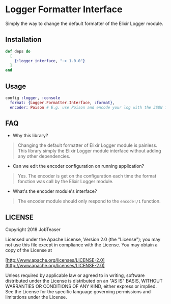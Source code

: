 # Logger Formatter Interface

Simply the way to change the default formatter of the Elixir Logger module.

## Installation

```elixir
def deps do
  [
    {:logger_interface, "~> 1.0.0"}
  ]
end
```

## Usage

```elixir
config :logger, :console
  format: {Logger.Formatter.Interface, :format},
  encoder: Poison # E.g. use Poison and encode your log with the JSON format
```

## FAQ

- Why this library?
> Changing the default formatter of Elixir Logger module is painless. This library simply the Elixir Logger module interface without adding any other dependencies.

- Can we edit the encoder configuration on running application?
> Yes. The encoder is get on the configuration each time the format fonction was call by the Elixir Logger module.

- What's the encoder module's interface?
> The encoder module should only respond to the `encode!/1` function.

## LICENSE

Copyright 2018 JobTeaser

Licensed under the Apache License, Version 2.0 (the "License");
you may not use this file except in compliance with the License.
You may obtain a copy of the License at

[http://www.apache.org/licenses/LICENSE-2.0](http://www.apache.org/licenses/LICENSE-2.0)

Unless required by applicable law or agreed to in writing, software
distributed under the License is distributed on an "AS IS" BASIS,
WITHOUT WARRANTIES OR CONDITIONS OF ANY KIND, either express or implied.
See the License for the specific language governing permissions and
limitations under the License.
